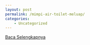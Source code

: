 ```yaml
---
layout: post
permalink: /mimpi-air-toilet-meluap/
categories:
    - Uncategorized
---
```


[Baca Selengkapnya](/04)